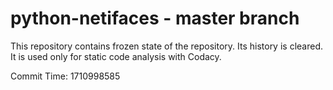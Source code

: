 # python-netifaces - master branch

This repository contains frozen state of the repository.
Its history is cleared. It is used only for static code
analysis with Codacy.

Commit Time: 1710998585